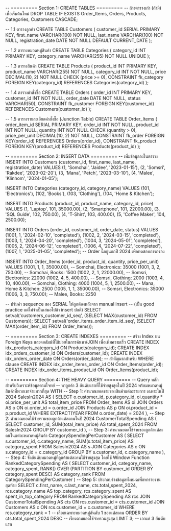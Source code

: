 -- ========= Section 1: CREATE TABLES =========
-- ล้างตารางเก่า (ถ้ามี) เพื่อเริ่มต้นใหม่
DROP TABLE IF EXISTS Order_Items, Orders, Products, Categories, Customers CASCADE;

-- 1.1 ตารางลูกค้า
CREATE TABLE Customers (
    customer_id SERIAL PRIMARY KEY,
    first_name VARCHAR(100) NOT NULL,
    last_name VARCHAR(100) NOT NULL,
    registration_date DATE NOT NULL DEFAULT CURRENT_DATE
);

-- 1.2 ตารางหมวดหมู่สินค้า
CREATE TABLE Categories (
    category_id INT PRIMARY KEY,
    category_name VARCHAR(255) NOT NULL UNIQUE
);

-- 1.3 ตารางสินค้า
CREATE TABLE Products (
    product_id INT PRIMARY KEY,
    product_name VARCHAR(255) NOT NULL,
    category_id INT NOT NULL,
    price DECIMAL(10, 2) NOT NULL CHECK (price >= 0),
    CONSTRAINT fk_category
        FOREIGN KEY(category_id) 
        REFERENCES Categories(category_id)
);

-- 1.4 ตารางคำสั่งซื้อ
CREATE TABLE Orders (
    order_id INT PRIMARY KEY,
    customer_id INT NOT NULL,
    order_date DATE NOT NULL,
    status VARCHAR(50),
    CONSTRAINT fk_customer
        FOREIGN KEY(customer_id) 
        REFERENCES Customers(customer_id)
);

-- 1.5 ตารางรายละเอียดคำสั่งซื้อ (Junction Table)
CREATE TABLE Order_Items (
    order_item_id SERIAL PRIMARY KEY,
    order_id INT NOT NULL,
    product_id INT NOT NULL,
    quantity INT NOT NULL CHECK (quantity > 0),
    price_per_unit DECIMAL(10, 2) NOT NULL,
    CONSTRAINT fk_order
        FOREIGN KEY(order_id) 
        REFERENCES Orders(order_id),
    CONSTRAINT fk_product
        FOREIGN KEY(product_id) 
        REFERENCES Products(product_id)
);

-- ========= Section 2: INSERT DATA =========
-- เพิ่มข้อมูลลงในตาราง
INSERT INTO Customers (customer_id, first_name, last_name, registration_date) VALUES
(1, 'Somchai', 'Jaidee', '2023-01-15'),
(2, 'Somsri', 'Rakdee', '2023-02-20'),
(3, 'Mana', 'Petch', '2023-03-10'),
(4, 'Malee', 'Klinhom', '2024-01-05');

INSERT INTO Categories (category_id, category_name) VALUES
(101, 'Electronics'),
(102, 'Books'),
(103, 'Clothing'),
(104, 'Home & Kitchen');

INSERT INTO Products (product_id, product_name, category_id, price) VALUES
(1, 'Laptop', 101, 35000.00),
(2, 'Smartphone', 101, 22000.00),
(3, 'SQL Guide', 102, 750.00),
(4, 'T-Shirt', 103, 400.00),
(5, 'Coffee Maker', 104, 2500.00);

INSERT INTO Orders (order_id, customer_id, order_date, status) VALUES
(1001, 1, '2024-02-10', 'completed'),
(1002, 2, '2024-03-15', 'completed'),
(1003, 1, '2024-04-20', 'completed'),
(1004, 3, '2024-05-01', 'completed'),
(1005, 2, '2024-06-12', 'completed'),
(1006, 4, '2024-07-22', 'completed'),
(1007, 1, '2025-01-05', 'completed'); -- Order นี้อยู่นอกปี 2024 เพื่อทดสอบการกรอง

INSERT INTO Order_Items (order_id, product_id, quantity, price_per_unit) VALUES
(1001, 1, 1, 35000.00), -- Somchai, Electronics: 35000
(1001, 3, 2, 750.00),   -- Somchai, Books: 1500
(1002, 2, 1, 22000.00), -- Somsri, Electronics: 22000
(1002, 4, 5, 400.00),   -- Somsri, Clothing: 2000
(1003, 4, 10, 400.00),  -- Somchai, Clothing: 4000
(1004, 5, 1, 2500.00),   -- Mana, Home & Kitchen: 2500
(1005, 1, 1, 35000.00), -- Somsri, Electronics: 35000
(1006, 3, 3, 750.00);   -- Malee, Books: 2250

-- ปรับค่า sequence ของ SERIAL ให้ถูกต้องหลังจาก manual insert
-- (เป็น good practice แต่ไม่จำเป็นเสมอไปถ้า insert ปกติ)
SELECT setval('customers_customer_id_seq', (SELECT MAX(customer_id) FROM Customers));
SELECT setval('order_items_order_item_id_seq', (SELECT MAX(order_item_id) FROM Order_Items));


-- ========= Section 3: CREATE INDEXES =========
-- สร้าง Index บน Foreign Keys และคอลัมน์ที่ใช้บ่อยในการค้นหา/JOIN เพื่อเพิ่มความเร็ว
CREATE INDEX idx_products_category_id ON Products(category_id);
CREATE INDEX idx_orders_customer_id ON Orders(customer_id);
CREATE INDEX idx_orders_order_date ON Orders(order_date); -- สำคัญมากสำหรับ WHERE clause
CREATE INDEX idx_order_items_order_id ON Order_Items(order_id);
CREATE INDEX idx_order_items_product_id ON Order_Items(product_id);


-- ========= Section 4: THE HEAVY QUERY =========
-- Query หลักสำหรับวิเคราะห์ข้อมูลตามโจทย์
-- หาลูกค้า 3 อันดับแรกที่ใช้จ่ายสูงสุดในปี 2024 พร้อมหมวดหมู่สินค้าที่พวกเขาจ่ายมากที่สุด
WITH
  -- Step 1: คำนวณยอดขายของสินค้าแต่ละรายการ เฉพาะในปี 2024
  SalesIn2024 AS (
    SELECT
      o.customer_id,
      p.category_id,
      oi.quantity * oi.price_per_unit AS total_item_price
    FROM Order_Items AS oi
    JOIN Orders AS o
      ON oi.order_id = o.order_id
    JOIN Products AS p
      ON oi.product_id = p.product_id
    WHERE
      EXTRACT(YEAR FROM o.order_date) = 2024
  ),
  -- Step 2: คำนวณยอดใช้จ่ายรวมของลูกค้าแต่ละคนในปี 2024
  CustomerTotalSpending AS (
    SELECT
      customer_id,
      SUM(total_item_price) AS total_spent_2024
    FROM SalesIn2024
    GROUP BY
      customer_id
  ),
  -- Step 3: คำนวณยอดใช้จ่ายของลูกค้าแต่ละคนในแต่ละหมวดหมู่สินค้า
  CategorySpendingPerCustomer AS (
    SELECT
      s.customer_id,
      c.category_name,
      SUM(s.total_item_price) AS category_spent
    FROM SalesIn2024 AS s
    JOIN Categories AS c
      ON s.category_id = c.category_id
    GROUP BY
      s.customer_id,
      c.category_name
  ),
  -- Step 4: จัดอันดับหมวดหมู่ที่ลูกค้าแต่ละคนใช้จ่ายสูงสุด โดยใช้ Window Function
  RankedCategorySpending AS (
    SELECT
      customer_id,
      category_name,
      category_spent,
      RANK() OVER (PARTITION BY customer_id ORDER BY category_spent DESC) AS category_rank
    FROM CategorySpendingPerCustomer
  )
-- Step 5: ประกอบร่างข้อมูลทั้งหมดเพื่อหารายงานสุดท้าย
SELECT
  c.first_name,
  c.last_name,
  cts.total_spent_2024,
  rcs.category_name AS top_category,
  rcs.category_spent AS spent_in_top_category
FROM RankedCategorySpending AS rcs
JOIN CustomerTotalSpending AS cts
  ON rcs.customer_id = cts.customer_id
JOIN Customers AS c
  ON rcs.customer_id = c.customer_id
WHERE
  rcs.category_rank = 1 -- เลือกเฉพาะหมวดหมู่อันดับ 1 ของแต่ละคน
ORDER BY
  cts.total_spent_2024 DESC -- เรียงตามยอดใช้จ่ายรวมสูงสุด
LIMIT 3; -- เอาแค่ 3 อันดับแรก
